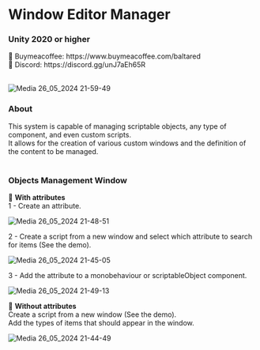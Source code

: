 <h1>Window Editor Manager</h1>
<h3>Unity 2020 or higher</h3>
📌 Buymeacoffee: https://www.buymeacoffee.com/baltared <br>
📌 Discord: https://discord.gg/unJ7aEh65R<br><br>

![Media 26_05_2024 21-59-49](https://github.com/SamuelSatiroDev/WindowManager/assets/107225086/0ff65e9f-7084-40c9-8d54-74b4af010274)

<h3>About</h3>
This system is capable of managing scriptable objects, any type of component, and even custom scripts. <br>
It allows for the creation of various custom windows and the definition of the content to be managed.
<br>
<br>
<h3>Objects Management Window</h3>
🔹 <b>With attributes</b><br>
1 - Create an attribute.

![Media 26_05_2024 21-48-51](https://github.com/SamuelSatiroDev/WindowManager/assets/107225086/fca00233-2fdf-4eb8-9ada-307ecf506279)

2 - Create a script from a new window and select which attribute to search for items (See the demo).

![Media 26_05_2024 21-45-05](https://github.com/SamuelSatiroDev/WindowManager/assets/107225086/5ab456e5-8b7f-4a5c-8a2c-9744a7ae8748)

3 - Add the attribute to a monobehaviour or scriptableObject component.

![Media 26_05_2024 21-49-13](https://github.com/SamuelSatiroDev/WindowManager/assets/107225086/c66dc55f-be0c-49f5-9b65-cc7a3292730b)

🔹 <b>Without attributes</b><br>
Create a script from a new window (See the demo). <br>
Add the types of items that should appear in the window.

![Media 26_05_2024 21-44-49](https://github.com/SamuelSatiroDev/WindowManager/assets/107225086/8abff5ff-962e-4682-83a1-2ddf94bce55e)
